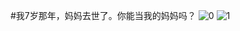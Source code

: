 #我7岁那年，妈妈去世了。你能当我的妈妈吗？
![0](https://pic2.imgdb.cn/item/64469f110d2dde5777e5163c.jpg)
![1](https://pic2.imgdb.cn/item/64469de80d2dde5777e3b570.jpg)
